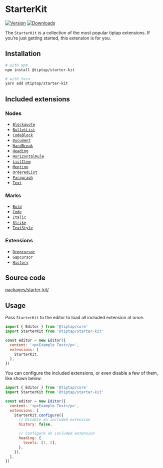 # StarterKit
[![Version](https://img.shields.io/npm/v/@tiptap/starter-kit.svg?label=version)](https://www.npmjs.com/package/@tiptap/starter-kit)
[![Downloads](https://img.shields.io/npm/dm/@tiptap/starter-kit.svg)](https://npmcharts.com/compare/@tiptap/starter-kit?minimal=true)

The `StarterKit` is a collection of the most popular tiptap extensions. If you’re just getting started, this extension is for you.

## Installation
```bash
# with npm
npm install @tiptap/starter-kit

# with Yarn
yarn add @tiptap/starter-kit
```

## Included extensions

### Nodes
* [`Blockquote`](/api/nodes/blockquote)
* [`BulletList`](/api/nodes/bullet-list)
* [`CodeBlock`](/api/nodes/code-block)
* [`Document`](/api/nodes/document)
* [`HardBreak`](/api/nodes/hard-break)
* [`Heading`](/api/nodes/heading)
* [`HorizontalRule`](/api/nodes/horizontal-rule)
* [`ListItem`](/api/nodes/list-item)
* [`Mention`](/api/nodes/mention)
* [`OrderedList`](/api/nodes/ordered-list)
* [`Paragraph`](/api/nodes/paragraph)
* [`Text`](/api/nodes/text)

### Marks
* [`Bold`](/api/marks/bold)
* [`Code`](/api/marks/code)
* [`Italic`](/api/marks/italic)
* [`Strike`](/api/marks/strike)
* [`TextStyle`](/api/marks/text-style)

### Extensions
* [`Dropcursor`](/api/extensions/dropcursor)
* [`Gapcursor`](/api/extensions/gapcursor)
* [`History`](/api/extensions/history)

## Source code
[packages/starter-kit/](https://github.com/ueberdosis/tiptap/blob/main/packages/starter-kit/)

## Usage
Pass `StarterKit` to the editor to load all included extension at once.

```js
import { Editor } from '@tiptap/core'
import StarterKit from '@tiptap/starter-kit'

const editor = new Editor({
  content: '<p>Example Text</p>',
  extensions: [
    StarterKit,
  ],
})
```

You can configure the included extensions, or even disable a few of them, like shown below.

```js
import { Editor } from '@tiptap/core'
import StarterKit from '@tiptap/starter-kit'

const editor = new Editor({
  content: '<p>Example Text</p>',
  extensions: [
    StarterKit.configure({
      // Disable an included extension
      history: false,

      // Configure an included extension
      heading: {
        levels: [1, 2],
      },
    }),
  ],
})
```
